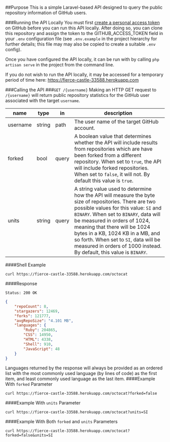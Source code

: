 ##Purpose
This is a simple Laravel-based API designed to query the public repository information of GitHub users. 

###Running the API Locally
You must first [create a personal access token](https://docs.github.com/en/authentication/keeping-your-account-and-data-secure/creating-a-personal-access-token) on GitHub before you can run this API locally. After doing so, you can clone this repository and assign the token to the GITHUB_ACCESS_TOKEN field in your `.env` configuration file (see `.env.example` in the project hierarchy for further details; this file may may also be copied to create a suitable `.env` config). 

Once you have configured the API locally, it can be run with by calling ```php artisan serve``` in the project from the command line.

If you do not wish to run the API locally, it may be accessed for a temporary period of time here: https://fierce-castle-33588.herokuapp.com

###Calling the API
###`GET /{username}`
Making an HTTP GET request to `/{username}` will return public repository statistics for the GitHub user associated with the target `username`.

| name     | type   | in    | description                                                                                                                                                                                                                                                                                                                                                                                                   |
|----------|--------|-------|---------------------------------------------------------------------------------------------------------------------------------------------------------------------------------------------------------------------------------------------------------------------------------------------------------------------------------------------------------------------------------------------------------------|
| username | string | path  | The user name of the target GitHub account.                                                                                                                                                                                                                                                                                                                                                                   |
| forked   | bool   | query | A boolean value that determines whether the API will include results from repositories which are have been forked from a different repository. When set to `true`, the API will include forked repositories. When set to `false`, it will not. By default this value is `true`.                                                                                                                               |
| units    | string | query | A string value used to determine how the API will measure the byte size of repositories. There are two possible values for this value: `SI` and `BINARY`. When set to `BINARY`, data will be measured in orders of 1024, meaning that there will be 1024 bytes in a KB, 1024 KB in a MB, and so forth. When set to `SI`, data will be measured in orders of 1000 instead. By default, this value is `BINARY`. |
####Shell Example
```shell
curl https://fierce-castle-33588.herokuapp.com/octocat
```
####Response
````shell
Status: 200 OK
````
```json
{
    "repoCount": 8,
    "stargazers": 12469,
    "forks": 121777,
    "avgRepoSize": "4.101 MB", 
    "languages": {
        "Ruby": 204865, 
        "CSS": 14950,
        "HTML": 4338,
        "Shell": 910,
        "JavaScript": 48
    }
}
```
Languages returned by the response will always be provided as an ordered list with the most commonly used language (by lines of code) as the first item, and least commonly used language as the last item.
####Example With `forked` Parameter
```shell
curl https://fierce-castle-33588.herokuapp.com/octocat?forked=false
```

####Example With `units` Parameter
```shell
curl https://fierce-castle-33588.herokuapp.com/octocat?units=SI
```

####Example With Both `forked` and `units` Parameters
```shell
curl https://fierce-castle-33588.herokuapp.com/octocat?forked=false&units=SI
```

